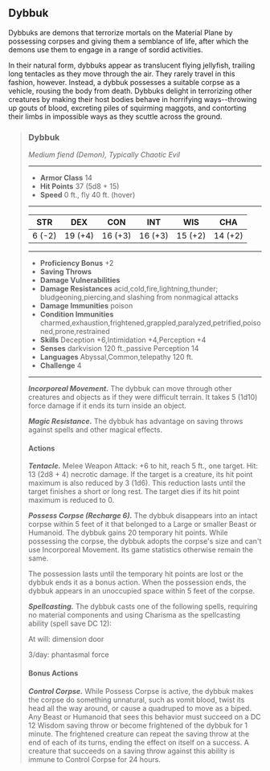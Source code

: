 ## Dybbuk
Dybbuks are demons that terrorize mortals on the Material Plane by possessing corpses and giving them a semblance of life, after which the demons use them to engage in a range of sordid activities.

In their natural form, dybbuks appear as translucent flying jellyfish, trailing long tentacles as they move through the air. They rarely travel in this fashion, however. Instead, a dybbuk possesses a suitable corpse as a vehicle, rousing the body from death. Dybbuks delight in terrorizing other creatures by making their host bodies behave in horrifying ways--throwing up gouts of blood, excreting piles of squirming maggots, and contorting their limbs in impossible ways as they scuttle across the ground.

>### Dybbuk
>*Medium fiend (Demon), Typically Chaotic Evil*
>___
>- **Armor Class** 14
>- **Hit Points** 37 (5d8 + 15)
>- **Speed** 0 ft., fly 40 ft. (hover)
>___
>|**STR**|**DEX**|**CON**|**INT**|**WIS**|**CHA**|
>|:---:|:---:|:---:|:---:|:---:|:---:|
>|6 (-2)|19 (+4)|16 (+3)|16 (+3)|15 (+2)|14 (+2)|
>
>___
>- **Proficiency Bonus** +2
>- **Saving Throws** 
>- **Damage Vulnerabilities** 
>- **Damage Resistances** acid,cold,fire,lightning,thunder; bludgeoning,piercing,and slashing from nonmagical attacks
>- **Damage Immunities** poison
>- **Condition Immunities** charmed,exhaustion,frightened,grappled,paralyzed,petrified,poisoned,prone,restrained
>- **Skills** Deception +6,Intimidation +4,Perception +4
>- **Senses** darkvision 120 ft.,passive Perception 14
>- **Languages** Abyssal,Common,telepathy 120 ft.
>- **Challenge** 4
>___
>***Incorporeal Movement.*** The dybbuk can move through other creatures and objects as if they were difficult terrain. It takes 5 (1d10) force damage if it ends its turn inside an object.
>
>***Magic Resistance.*** The dybbuk has advantage on saving throws against spells and other magical effects.
>
>#### Actions
>***Tentacle.*** Melee Weapon Attack: +6 to hit, reach 5 ft., one target. Hit: 13 (2d8 + 4) necrotic damage. If the target is a creature, its hit point maximum is also reduced by 3 (1d6). This reduction lasts until the target finishes a short or long rest. The target dies if its hit point maximum is reduced to 0.
>
>***Possess Corpse (Recharge 6).*** The dybbuk disappears into an intact corpse within 5 feet of it that belonged to a Large or smaller Beast or Humanoid. The dybbuk gains 20 temporary hit points. While possessing the corpse, the dybbuk adopts the corpse's size and can't use Incorporeal Movement. Its game statistics otherwise remain the same.
>
>The possession lasts until the temporary hit points are lost or the dybbuk ends it as a bonus action. When the possession ends, the dybbuk appears in an unoccupied space within 5 feet of the corpse.
>
>***Spellcasting.*** The dybbuk casts one of the following spells, requiring no material components and using Charisma as the spellcasting ability (spell save DC 12):
>
>At will: dimension door
>
>3/day: phantasmal force
>
>#### Bonus Actions
>***Control Corpse.*** While Possess Corpse is active, the dybbuk makes the corpse do something unnatural, such as vomit blood, twist its head all the way around, or cause a quadruped to move as a biped. Any Beast or Humanoid that sees this behavior must succeed on a DC 12 Wisdom saving throw or become frightened of the dybbuk for 1 minute. The frightened creature can repeat the saving throw at the end of each of its turns, ending the effect on itself on a success. A creature that succeeds on a saving throw against this ability is immune to Control Corpse for 24 hours.
>
